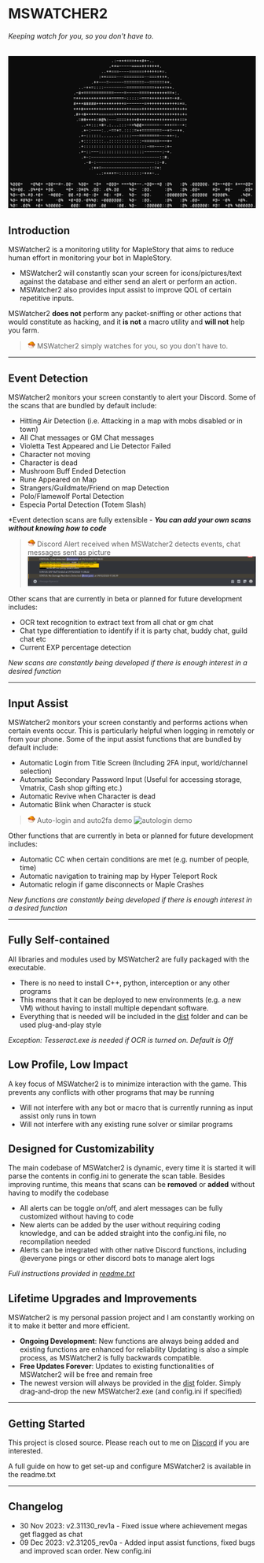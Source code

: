 # MSWATCHER2
###### Keeping watch for you, so you don't have to.
![splash screen](https://github.com/kyranops/MSWatcher2/blob/main/assets/splash.png?raw=true)

## Introduction
MSWatcher2 is a monitoring utility for MapleStory that aims to reduce human effort in monitoring your bot in MapleStory.
- MSWatcher2 will constantly scan your screen for icons/pictures/text against the database and either send an alert or perform an action.
- MSWatcher2 also provides input assist to improve QOL of certain repetitive inputs.

MSWatcher2 **does not** perform any packet-sniffing or other actions that would constitute as hacking, and it **is not** a macro utility and **will not** help you farm.
> <img src="https://github.com/kyranops/MSWatcher2/blob/main/assets/icon.png?raw=true" alt="icon" width="15"/> MSWatcher2 simply watches for you, so you don't have to. 


***
## Event Detection
MSWatcher2 monitors your screen constantly to alert your Discord. Some of the scans that are bundled by default include:
- Hitting Air Detection (i.e. Attacking in a map with mobs disabled or in town)
- All Chat messages or GM Chat messages
- Violetta Test Appeared and Lie Detector Failed
- Character not moving
- Character is dead
- Mushroom Buff Ended Detection
- Rune Appeared on Map
- Strangers/Guildmate/Friend on map Detection
- Polo/Flamewolf Portal Detection
- Especia Portal Detection (Totem Slash)

*Event detection scans are fully extensible - ***You can add your own scans without knowing how to code***

> <img src="https://github.com/kyranops/MSWatcher2/blob/main/assets/icon.png?raw=true" alt="icon" width="15"/> Discord Alert received when MSWatcher2 detects events, chat messages sent as picture
![discord alert example](https://github.com/kyranops/MSWatcher2/blob/main/assets/alertexample.png?raw=true)

Other scans that are currently in beta or planned for future development includes:
- OCR text recognition to extract text from all chat or gm chat
- Chat type differentiation to identify if it is party chat, buddy chat, guild chat etc
- Current EXP percentage detection

*New scans are constantly being developed if there is enough interest in a desired function*

***
## Input Assist
MSWatcher2 monitors your screen constantly and performs actions when certain events occur. This is particularly helpful when logging in remotely or from your phone.
Some of the input assist functions that are bundled by default include:
- Automatic Login from Title Screen (Including 2FA input, world/channel selection)
- Automatic Secondary Password Input (Useful for accessing storage, Vmatrix, Cash shop gifting etc.)
- Automatic Revive when Character is dead
- Automatic Blink when Character is stuck

> <img src="https://github.com/kyranops/MSWatcher2/blob/main/assets/icon.png?raw=true" alt="icon" width="15"/> Auto-login and auto2fa demo
![autologin demo](https://github.com/kyranops/MSWatcher2/blob/main/assets/autologin_demo.gif?raw=true)

Other functions that are currently in beta or planned for future development includes:
- Automatic CC when certain conditions are met (e.g. number of people, time)
- Automatic navigation to training map by Hyper Teleport Rock
- Automatic relogin if game disconnects or Maple Crashes

*New functions are constantly being developed if there is enough interest in a desired function*

***
## Fully Self-contained
All libraries and modules used by MSWatcher2 are fully packaged with the executable.
- There is no need to install C++, python, interception or any other programs
- This means that it can be deployed to new environments (e.g. a new VM) without having to install multiple dependant software.
- Everything that is needed will be included in the [dist](https://github.com/kyranops/MSWatcher2/tree/main/dist) folder and can be used plug-and-play style

*Exception: Tesseract.exe is needed if OCR is turned on. Default is Off*

## Low Profile, Low Impact
A key focus of MSWatcher2 is to minimize interaction with the game. This prevents any conflicts with other programs that may be running
- Will not interfere with any bot or macro that is currently running as input assist only runs in town
- Will not interfere with any existing rune solver or similar programs

## Designed for Customizability
The main codebase of MSWatcher2 is dynamic, every time it is started it will parse the contents in config.ini to generate the scan table.
Besides improving runtime, this means that scans can be **removed** or **added** without having to modify the codebase
- All alerts can be toggle on/off, and alert messages can be fully customized without having to code
- New alerts can be added by the user without requiring coding knowledge, and can be added straight into the config.ini file, no recompilation needed
- Alerts can be integrated with other native Discord functions, including @everyone pings or other discord bots to manage alert logs

*Full instructions provided in [readme.txt](https://github.com/kyranops/MSWatcher2/blob/main/dist/readme.txt)*

## Lifetime Upgrades and Improvements
MSWatcher2 is my personal passion project and I am constantly working on it to make it better and more efficient. 
- **Ongoing Development**: New functions are always being added and existing functions are enhanced for reliability Updating is also a simple process, as MSWatcher2 is fully backwards compatible.
- **Free Updates Forever**: Updates to existing functionalities of MSWatcher2 will be free and remain free
- The newest version will always be provided in the [dist](https://github.com/kyranops/MSWatcher2/tree/main/dist) folder. Simply drag-and-drop the new MSWatcher2.exe (and config.ini if specified)

***
## Getting Started
This project is closed source. Please reach out to me on [Discord](https://discordapp.com/users/157035482650378241) if you are interested.

A full guide on how to get set-up and configure MSWatcher2 is available in the readme.txt

***
## Changelog
- 30 Nov 2023: v2.31130_rev1a - Fixed issue where achievement megas get flagged as chat
- 09 Dec 2023: v2.31205_rev0a - Added input assist functions, fixed bugs and improved scan order. New config.ini